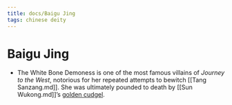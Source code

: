 ```yaml
---
title: docs/Baigu Jing
tags: chinese deity
---
```


# Baigu Jing 
- The White Bone Demoness is one of the most famous villains of _Journey to the West_, notorious for her repeated attempts to bewitch [[Tang Sanzang.md]]. She was ultimately pounded to death by [[Sun Wukong.md]]’s [golden cudgel](https://owlcation.com/humanities/chinese-legendary-artifacts).